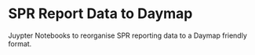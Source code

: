 # SPR Report Data to Daymap
Juypter Notebooks to reorganise SPR reporting data to a Daymap friendly format.
